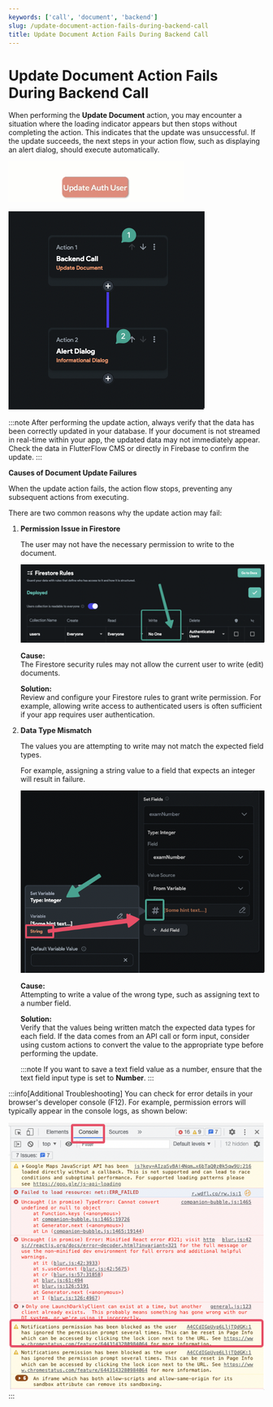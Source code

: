 ```yaml
---
keywords: ['call', 'document', 'backend']
slug: /update-document-action-fails-during-backend-call
title: Update Document Action Fails During Backend Call
---
```

# Update Document Action Fails During Backend Call

When performing the **Update Document** action, you may encounter a situation where the loading indicator appears but then stops without completing the action. This indicates that the update was unsuccessful. If the update succeeds, the next steps in your action flow, such as displaying an alert dialog, should execute automatically.

![](../assets/20250430121241690449.gif)

![](../assets/20250430121241899370.png)

:::note
After performing the update action, always verify that the data has been correctly updated in your database. If your document is not streamed in real-time within your app, the updated data may not immediately appear. Check the data in FlutterFlow CMS or directly in Firebase to confirm the update.
:::

**Causes of Document Update Failures**

When the update action fails, the action flow stops, preventing any subsequent actions from executing.

There are two common reasons why the update action may fail:

1. **Permission Issue in Firestore**

    The user may not have the necessary permission to write to the document.

    ![](../assets/20250430121242149430.png)

    **Cause:**  
    The Firestore security rules may not allow the current user to write (edit) documents. 

    **Solution:**  
    Review and configure your Firestore rules to grant write permission. For example, allowing write access to authenticated users is often sufficient if your app requires user authentication.

2. **Data Type Mismatch**

    The values you are attempting to write may not match the expected field types.

    For example, assigning a string value to a field that expects an integer will result in failure.

    ![](../assets/20250430121242530889.png)

    **Cause:**  
    Attempting to write a value of the wrong type, such as assigning text to a number field.

    **Solution:**  
    Verify that the values being written match the expected data types for each field. If the data comes from an API call or form input, consider using custom actions to convert the value to the appropriate type before performing the update.

    :::note 
    If you want to save a text field value as a number, ensure that the text field input type is set to **Number**.
    :::

:::info[Additional Troubleshooting]
You can check for error details in your browser's developer console (F12). For example, permission errors will typically appear in the console logs, as shown below:

![](../assets/20250430121242814005.png)
:::